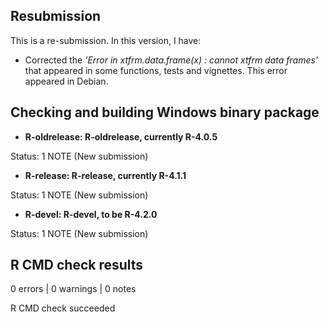 ## Resubmission
This is a re-submission. In this version, I have:

* Corrected the *'Error in xtfrm.data.frame(x) : cannot xtfrm data frames'* that
appeared in some functions, tests and vignettes. This error appeared in Debian.

## Checking and building Windows binary package

* **R-oldrelease: R-oldrelease, currently R-4.0.5**

Status: 1 NOTE (New submission)

* **R-release: R-release, currently R-4.1.1**

Status: 1 NOTE (New submission)

* **R-devel: R-devel, to be R-4.2.0**

Status: 1 NOTE (New submission)

## R CMD check results

0 errors | 0 warnings | 0 notes

R CMD check succeeded
